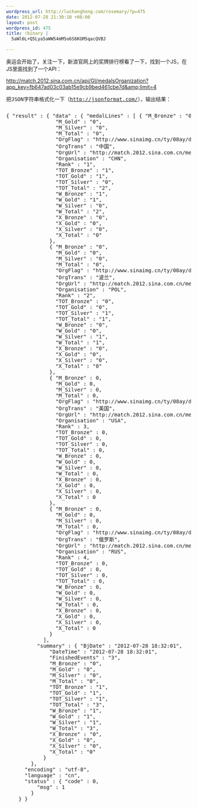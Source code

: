 ```yaml
--- 
wordpress_url: http://luchanghong.com/rosemary/?p=475
date: 2012-07-28 21:30:10 +08:00
layout: post
wordpress_id: 475
title: !binary |
  5aWl6L+Q5Lya5aWW54mM5o6S6KGM5qacQVBJ

---
```

奥运会开始了，关注一下，新浪官网上的奖牌排行榜看了一下，找到一个JS，在JS里面找到了一个API：

<a title="奥运会奖牌排行榜JS" href="http://match.2012.sina.com.cn/api/Gl/medalsOrganization?app_key=fb647ad03c03ab15e9cb9bed461cbe7d&amp;limit=4">http://match.2012.sina.com.cn/api/Gl/medalsOrganization?app_key=fb647ad03c03ab15e9cb9bed461cbe7d&amp;limit=4</a>
<pre>把JSON字符串格式化一下（<a href="http://jsonformat.com/">http://jsonformat.com/</a>），输出结果：</pre>
<pre><pre class="prettyprint">
{ "result" : { "data" : { "medalLines" : [ { "M_Bronze" : "0",
                "M_Gold" : "0",
                "M_Silver" : "0",
                "M_Total" : "0",
                "OrgFlag" : "http://www.sinaimg.cn/ty/08ay/data/logo/new/CHN.jpg",
                "OrgTrans" : "中国",
                "OrgUrl" : "http://match.2012.sina.com.cn/medals/country/CHN",
                "Organisation" : "CHN",
                "Rank" : "1",
                "TOT_Bronze" : "1",
                "TOT_Gold" : "1",
                "TOT_Silver" : "0",
                "TOT_Total" : "2",
                "W_Bronze" : "1",
                "W_Gold" : "1",
                "W_Silver" : "0",
                "W_Total" : "2",
                "X_Bronze" : "0",
                "X_Gold" : "0",
                "X_Silver" : "0",
                "X_Total" : "0"
              },
              { "M_Bronze" : "0",
                "M_Gold" : "0",
                "M_Silver" : "0",
                "M_Total" : "0",
                "OrgFlag" : "http://www.sinaimg.cn/ty/08ay/data/logo/new/POL.jpg",
                "OrgTrans" : "波兰",
                "OrgUrl" : "http://match.2012.sina.com.cn/medals/country/POL",
                "Organisation" : "POL",
                "Rank" : "2",
                "TOT_Bronze" : "0",
                "TOT_Gold" : "0",
                "TOT_Silver" : "1",
                "TOT_Total" : "1",
                "W_Bronze" : "0",
                "W_Gold" : "0",
                "W_Silver" : "1",
                "W_Total" : "1",
                "X_Bronze" : "0",
                "X_Gold" : "0",
                "X_Silver" : "0",
                "X_Total" : "0"
              },
              { "M_Bronze" : 0,
                "M_Gold" : 0,
                "M_Silver" : 0,
                "M_Total" : 0,
                "OrgFlag" : "http://www.sinaimg.cn/ty/08ay/data/logo/new/USA.jpg",
                "OrgTrans" : "美国",
                "OrgUrl" : "http://match.2012.sina.com.cn/medals/country/USA",
                "Organisation" : "USA",
                "Rank" : 3,
                "TOT_Bronze" : 0,
                "TOT_Gold" : 0,
                "TOT_Silver" : 0,
                "TOT_Total" : 0,
                "W_Bronze" : 0,
                "W_Gold" : 0,
                "W_Silver" : 0,
                "W_Total" : 0,
                "X_Bronze" : 0,
                "X_Gold" : 0,
                "X_Silver" : 0,
                "X_Total" : 0
              },
              { "M_Bronze" : 0,
                "M_Gold" : 0,
                "M_Silver" : 0,
                "M_Total" : 0,
                "OrgFlag" : "http://www.sinaimg.cn/ty/08ay/data/logo/new/RUS.jpg",
                "OrgTrans" : "俄罗斯",
                "OrgUrl" : "http://match.2012.sina.com.cn/medals/country/RUS",
                "Organisation" : "RUS",
                "Rank" : 4,
                "TOT_Bronze" : 0,
                "TOT_Gold" : 0,
                "TOT_Silver" : 0,
                "TOT_Total" : 0,
                "W_Bronze" : 0,
                "W_Gold" : 0,
                "W_Silver" : 0,
                "W_Total" : 0,
                "X_Bronze" : 0,
                "X_Gold" : 0,
                "X_Silver" : 0,
                "X_Total" : 0
              }
            ],
          "summary" : { "BjDate" : "2012-07-28 18:32:01",
              "DateTime" : "2012-07-28 18:32:01",
              "FinishedEvents" : "3",
              "M_Bronze" : "0",
              "M_Gold" : "0",
              "M_Silver" : "0",
              "M_Total" : "0",
              "TOT_Bronze" : "1",
              "TOT_Gold" : "1",
              "TOT_Silver" : "1",
              "TOT_Total" : "3",
              "W_Bronze" : "1",
              "W_Gold" : "1",
              "W_Silver" : "1",
              "W_Total" : "3",
              "X_Bronze" : "0",
              "X_Gold" : "0",
              "X_Silver" : "0",
              "X_Total" : "0"
            }
        },
      "encoding" : "utf-8",
      "language" : "cn",
      "status" : { "code" : 0,
          "msg" : 1
        }
    } }</pre></pre>
